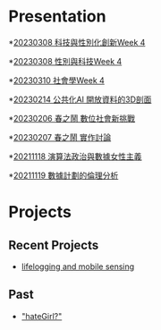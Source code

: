 # Presentation
*[20230308 科技與性別化創新Week 4]()

*[20230308 性別與科技Week 4]()

*[20230310 社會學Week 4](https://docs.google.com/presentation/d/e/2PACX-1vQTqF3BpDYdiLF2wqTI82YCq3pfzhANUyTTbTOBt76Fvt5yzynjmvEfeJnItVPgSMonA3UqQJpdL1Yn/pub?start=false&loop=false&delayms=3000)

*[20230214 公共化AI 開放資料的3D剖面]()

*[20230206 春之鬧 數位社會新挑戰]()

*[20230207 春之鬧 實作討論]()


*[20211118 演算法政治與數據女性主義]()

*[20211119 數據計劃的倫理分析]()


# Projects

## Recent Projects
* [lifelogging and mobile sensing]()

## Past
* ["hateGirl?"]()

